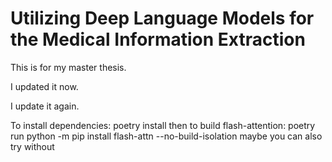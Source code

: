 # Utilizing Deep Language Models for the Medical Information Extraction

This is for my master thesis.

I updated it now.

I update it again.

To install dependencies:
poetry install 
then to build flash-attention: poetry run python -m pip install flash-attn --no-build-isolation
maybe you can also try without 